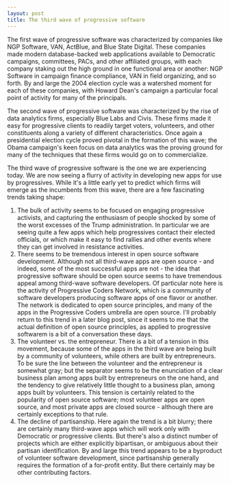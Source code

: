 ```yaml
---
layout: post
title: The third wave of progressive software
---
```




The first wave of progressive software was characterized by companies like NGP Software, VAN, ActBlue, and Blue State Digital. These companies made modern database-backed web applications available to Democratic campaigns, committees, PACs, and other affiliated groups, with each company staking out the high ground in one functional area or another: NGP Software in campaign finance compliance, VAN in field organizing, and so forth. By and large the 2004 election cycle was a watershed moment for each of these companies, with Howard Dean's campaign a particular focal point of activity for many of the principals.

The second wave of progressive software was characterized by the rise of data analytics firms, especially Blue Labs and Civis. These firms made it easy for progressive clients to readily target voters, volunteers, and other constituents along a variety of different characteristics. Once again a presidential election cycle proved pivotal in the formation of this wave; the Obama campaign's keen focus on data analytics was the proving ground for many of the techniques that these firms would go on to commercialize.

The third wave of progressive software is the one we are experiencing today. We are now seeing a flurry of activity in developing new apps for use by progressives. While it's a little early yet to predict which firms will emerge as the incumbents from this wave, there are a few fascinating trends taking shape:

1. The bulk of activity seems to be focused on engaging progressive activists, and capturing the enthusiasm of people shocked by some of the worst excesses of the Trump administration. In particular we are seeing quite a few apps which help progressives contact their elected officials, or which make it easy to find rallies and other events where they can get involved in resistance activities.
2. There seems to be tremendous interest in open source software development. Although not all third-wave apps are open source - and indeed, some of the most successful apps are not - the idea that progressive software should be open source seems to have tremendous appeal among third-wave software developers. Of particular note here is the activity of Progressive Coders Network, which is a community of software developers producing software apps of one flavor or another. The network is dedicated to open source principles, and many of the apps in the Progressive Coders umbrella are open source. I'll probably return to this trend in a later blog post, since it seems to me that the actual definition of open source principles, as applied to progressive softwarem is a bit of a conversation these days.
3. The volunteer vs. the entrepreneur. There is a bit of a tension in this movement, because some of the apps in the third wave are being built by a community of volunteers, while others are built by entrepreneurs. To be sure the line between the volunteer and the entrepreneur is somewhat gray; but the separator seems to be the enunciation of a clear business plan among apps built by entrepreneurs on the one hand, and the tendency to give relatively little thought to a business plan, among apps built by volunteers. This tension is certainly related to the popularity of open source software; most volunteer apps are open source, and most private apps are closed source - although there are certainly exceptions to that rule.
4. The decline of partisanship. Here again the trend is a bit blurry; there are certainly many third-wave apps which will work only with Democratic or progressive clients. But there's also a distinct number of projects which are either explicitly bipartisan, or ambiguous about their partisan identification. By and large this trend appears to be a byproduct of volunteer software development, since partisanship generally requires the formation of a for-profit entity. But there certainly may be other contributing factors.